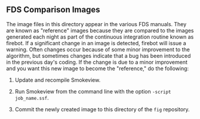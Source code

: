 ## FDS Comparison Images

The image files in this directory appear in the various FDS manuals. They are known as "reference" images because they are compared to the images generated each night as part of the continuous integration routine known as firebot. If a significant change in an image is detected, firebot will issue a warning. Often changes occur because of some minor improvement to the algorithm, but sometimes changes indicate that a bug has been introduced in the previous day's coding. If the change is due to a minor improvement and you want this new image to become the "reference," do the following:

1. Update and recompile Smokeview.

2. Run Smokeview from the command line with the option `-script job_name.ssf`.

3. Commit the newly created image to this directory of the `fig` repository.
